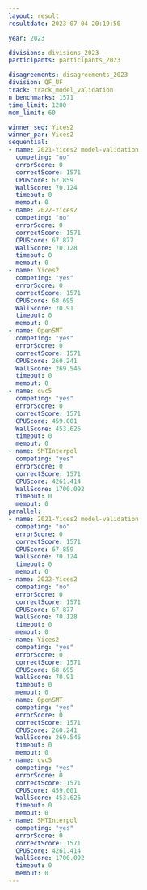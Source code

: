 ```yaml
---
layout: result
resultdate: 2023-07-04 20:19:50

year: 2023

divisions: divisions_2023
participants: participants_2023

disagreements: disagreements_2023
division: QF_UF
track: track_model_validation
n_benchmarks: 1571
time_limit: 1200
mem_limit: 60

winner_seq: Yices2
winner_par: Yices2
sequential:
- name: 2021-Yices2 model-validation
  competing: "no"
  errorScore: 0
  correctScore: 1571
  CPUScore: 67.859
  WallScore: 70.124
  timeout: 0
  memout: 0
- name: 2022-Yices2
  competing: "no"
  errorScore: 0
  correctScore: 1571
  CPUScore: 67.877
  WallScore: 70.128
  timeout: 0
  memout: 0
- name: Yices2
  competing: "yes"
  errorScore: 0
  correctScore: 1571
  CPUScore: 68.695
  WallScore: 70.91
  timeout: 0
  memout: 0
- name: OpenSMT
  competing: "yes"
  errorScore: 0
  correctScore: 1571
  CPUScore: 260.241
  WallScore: 269.546
  timeout: 0
  memout: 0
- name: cvc5
  competing: "yes"
  errorScore: 0
  correctScore: 1571
  CPUScore: 459.001
  WallScore: 453.626
  timeout: 0
  memout: 0
- name: SMTInterpol
  competing: "yes"
  errorScore: 0
  correctScore: 1571
  CPUScore: 4261.414
  WallScore: 1700.092
  timeout: 0
  memout: 0
parallel:
- name: 2021-Yices2 model-validation
  competing: "no"
  errorScore: 0
  correctScore: 1571
  CPUScore: 67.859
  WallScore: 70.124
  timeout: 0
  memout: 0
- name: 2022-Yices2
  competing: "no"
  errorScore: 0
  correctScore: 1571
  CPUScore: 67.877
  WallScore: 70.128
  timeout: 0
  memout: 0
- name: Yices2
  competing: "yes"
  errorScore: 0
  correctScore: 1571
  CPUScore: 68.695
  WallScore: 70.91
  timeout: 0
  memout: 0
- name: OpenSMT
  competing: "yes"
  errorScore: 0
  correctScore: 1571
  CPUScore: 260.241
  WallScore: 269.546
  timeout: 0
  memout: 0
- name: cvc5
  competing: "yes"
  errorScore: 0
  correctScore: 1571
  CPUScore: 459.001
  WallScore: 453.626
  timeout: 0
  memout: 0
- name: SMTInterpol
  competing: "yes"
  errorScore: 0
  correctScore: 1571
  CPUScore: 4261.414
  WallScore: 1700.092
  timeout: 0
  memout: 0
---
```

